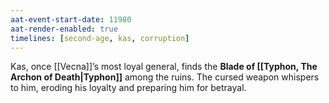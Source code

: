 ```yaml
---
aat-event-start-date: 11980
aat-render-enabled: true
timelines: [second-age, kas, corruption]
---
```



Kas, once [[Vecna]]’s most loyal general, finds the **Blade of [[Typhon, The Archon of Death|Typhon]]** among the ruins. The cursed weapon whispers to him, eroding his loyalty and preparing him for betrayal.
